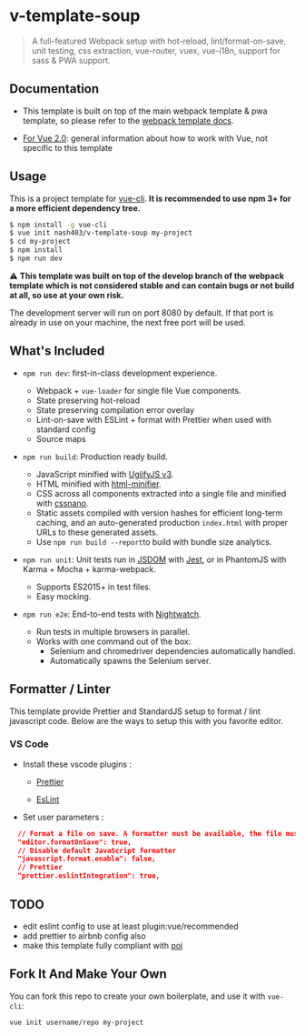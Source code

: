 # v-template-soup

> A full-featured Webpack setup with hot-reload, lint/format-on-save, unit testing, css extraction, vue-router, vuex, vue-i18n, support for sass & PWA support.

## Documentation

- This template is built on top of the main webpack template & pwa template, so please refer to the [webpack template docs](http://vuejs-templates.github.io/webpack).

- [For Vue 2.0](http://vuejs.org/guide/): general information about how to work with Vue, not specific to this template

## Usage

This is a project template for [vue-cli](https://github.com/vuejs/vue-cli). **It is recommended to use npm 3+ for a more efficient dependency tree.**

``` bash
$ npm install -g vue-cli
$ vue init nash403/v-template-soup my-project
$ cd my-project
$ npm install
$ npm run dev
```

:warning: **This template was built on top of the develop branch of the webpack template which is not considered stable and can contain bugs or not build at all, so use at your own risk.**

The development server will run on port 8080 by default. If that port is already in use on your machine, the next free port will be used.

## What's Included

- `npm run dev`: first-in-class development experience.
  - Webpack + `vue-loader` for single file Vue components.
  - State preserving hot-reload
  - State preserving compilation error overlay
  - Lint-on-save with ESLint + format with Prettier when used with standard config
  - Source maps

- `npm run build`: Production ready build.
  - JavaScript minified with [UglifyJS v3](https://github.com/mishoo/UglifyJS2/tree/harmony).
  - HTML minified with [html-minifier](https://github.com/kangax/html-minifier).
  - CSS across all components extracted into a single file and minified with [cssnano](https://github.com/ben-eb/cssnano).
  - Static assets compiled with version hashes for efficient long-term caching, and an auto-generated production `index.html` with proper URLs to these generated assets.
  - Use `npm run build --report`to build with bundle size analytics.

- `npm run unit`: Unit tests run in [JSDOM](https://github.com/tmpvar/jsdom) with [Jest](https://facebook.github.io/jest/), or in PhantomJS with Karma + Mocha + karma-webpack.
  - Supports ES2015+ in test files.
  - Easy mocking.

- `npm run e2e`: End-to-end tests with [Nightwatch](http://nightwatchjs.org/).
  - Run tests in multiple browsers in parallel.
  - Works with one command out of the box:
    - Selenium and chromedriver dependencies automatically handled.
    - Automatically spawns the Selenium server.

## Formatter / Linter

This template provide Prettier and StandardJS setup to format / lint javascript code. Below are the ways to setup this with you favorite editor.

### VS Code
- Install these vscode plugins :

  - [Prettier](https://marketplace.visualstudio.com/items?itemName=esbenp.prettier-vscode)

  - [EsLint](https://marketplace.visualstudio.com/items?itemName=dbaeumer.vscode-eslint)

- Set user parameters :
``` json
  // Format a file on save. A formatter must be available, the file must not be auto-saved, and editor must not be shutting down.
  "editor.formatOnSave": true,
  // Disable default JavaScript formatter
  "javascript.format.enable": false,
  // Prettier
  "prettier.eslintIntegration": true,
```

## TODO

* edit eslint config to use at least plugin:vue/recommended
* add prettier to airbnb config also
* make this template fully compliant with [poi](https://poi.js.org)

## Fork It And Make Your Own

You can fork this repo to create your own boilerplate, and use it with `vue-cli`:

``` bash
vue init username/repo my-project
```
